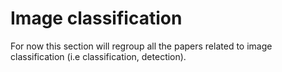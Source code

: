 # Image classification

For now this section will regroup all the papers related to image classification (i.e classification, detection).